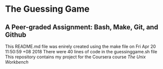 # The Guessing Game
## A Peer-graded Assignment: Bash, Make, Git, and Github
This README.md file was enirely created using the make file on Fri Apr 20 11:50:59 +08 2018
There were 40 lines of code in the guessinggame.sh file
This repository contains my project for the Coursera course *The Unix Workbench*
